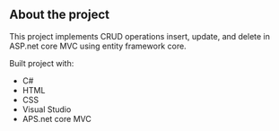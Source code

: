 ## __About the project__  
This project implements CRUD operations insert, update, and delete in ASP.net core MVC using entity framework core.

Built project with:   
 - C#
 - HTML
 - CSS
 - Visual Studio
 - APS.net core MVC


